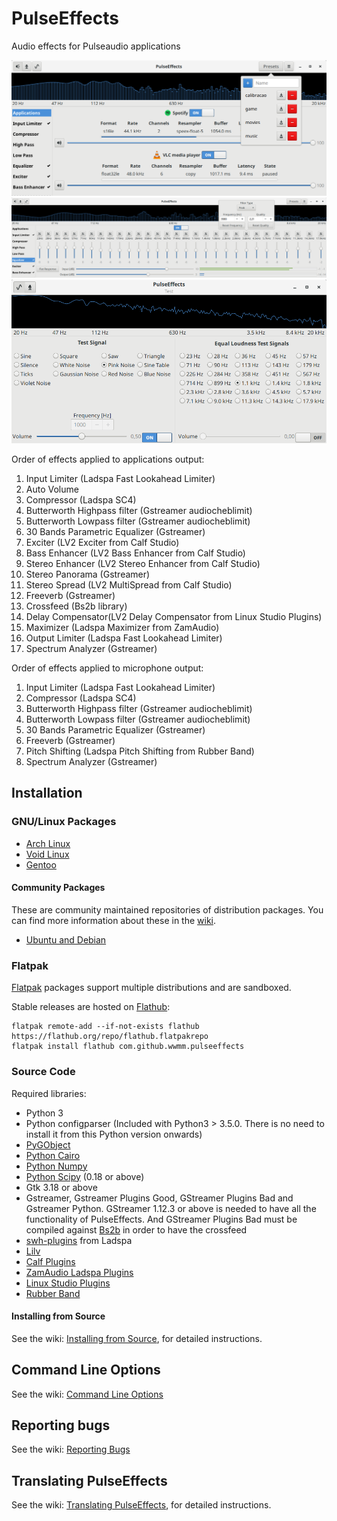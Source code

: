 # PulseEffects

Audio effects for Pulseaudio applications

![](images/pulseeffects.png)
![](images/pulseeffects_equalizer.png)
![](images/pulseeffects_test.png)

Order of effects applied to applications output:

1. Input Limiter (Ladspa Fast Lookahead Limiter)
2. Auto Volume
3. Compressor (Ladspa SC4)
4. Butterworth Highpass filter (Gstreamer audiocheblimit)
5. Butterworth Lowpass filter (Gstreamer audiocheblimit)
6. 30 Bands Parametric Equalizer (Gstreamer)
7. Exciter (LV2 Exciter from Calf Studio)
8. Bass Enhancer (LV2 Bass Enhancer from Calf Studio)
9. Stereo Enhancer (LV2 Stereo Enhancer from Calf Studio)
10. Stereo Panorama (Gstreamer)
11. Stereo Spread (LV2 MultiSpread from Calf Studio)
12. Freeverb (Gstreamer)
13. Crossfeed (Bs2b library)
14. Delay Compensator(LV2 Delay Compensator from Linux Studio Plugins)
15. Maximizer (Ladspa Maximizer from ZamAudio)
16. Output Limiter (Ladspa Fast Lookahead Limiter)
17. Spectrum Analyzer (Gstreamer)

Order of effects applied to microphone output:

1. Input Limiter (Ladspa Fast Lookahead Limiter)
2. Compressor (Ladspa SC4)
3. Butterworth Highpass filter (Gstreamer audiocheblimit)
4. Butterworth Lowpass filter (Gstreamer audiocheblimit)
5. 30 Bands Parametric Equalizer (Gstreamer)
6. Freeverb (Gstreamer)
7. Pitch Shifting (Ladspa Pitch Shifting from Rubber Band)
8. Spectrum Analyzer (Gstreamer)

## Installation

### GNU/Linux Packages

- [Arch Linux](https://aur.archlinux.org/packages/pulseeffects/)
- [Void Linux](https://github.com/voidlinux/void-packages/blob/master/srcpkgs/pulseeffects/template)
- [Gentoo](https://packages.gentoo.org/packages/media-sound/pulseeffects/)

#### Community Packages

These are community maintained repositories of distribution packages. You can
find more information about these in the
[wiki](https://github.com/wwmm/pulseeffects/wiki/Package-Repositories#package-repositories).

- [Ubuntu and Debian](https://github.com/wwmm/pulseeffects/wiki/Package-Repositories#ubuntu-1710-and-newer-debian-9-and-newer)

### Flatpak

[Flatpak](https://flatpak.org) packages support multiple distributions and are sandboxed.

Stable releases are hosted on [Flathub](https://flathub.org):

```
flatpak remote-add --if-not-exists flathub https://flathub.org/repo/flathub.flatpakrepo
flatpak install flathub com.github.wwmm.pulseeffects
```

### Source Code

Required libraries:

- Python 3
- Python configparser (Included with Python3 > 3.5.0. There is
  no need to install it from this Python version onwards)
- [PyGObject](https://pygobject.readthedocs.io/en/latest/)
- [Python Cairo](https://cairographics.org/pycairo/)
- [Python Numpy](http://www.numpy.org/)
- [Python Scipy](https://scipy.org/scipylib/) (0.18 or above)
- Gtk 3.18 or above
- Gstreamer, Gstreamer Plugins Good, GStreamer Plugins Bad and Gstreamer Python.
GStreamer 1.12.3 or above is needed to have all the functionality of
PulseEffects. And GStreamer Plugins Bad must be compiled against
[Bs2b](http://bs2b.sourceforge.net/) in order to have the crossfeed
- [swh-plugins](https://github.com/swh/ladspa) from Ladspa
- [Lilv](http://drobilla.net/category/lilv/)
- [Calf Plugins](https://calf-studio-gear.org/)
- [ZamAudio Ladspa Plugins](http://www.zamaudio.com/)
- [Linux Studio Plugins](http://lsp-plug.in/)
- [Rubber Band](http://breakfastquay.com/rubberband/)

#### Installing from Source

See the wiki: [Installing from Source](https://github.com/wwmm/pulseeffects/wiki/Installation-from-Source), for detailed instructions.

## Command Line Options

See the wiki: [Command Line Options](https://github.com/wwmm/pulseeffects/wiki/Command-Line-Options)

## Reporting bugs

See the wiki: [Reporting Bugs](https://github.com/wwmm/pulseeffects/wiki/Reporting-bugs)

## Translating PulseEffects

See the wiki: [Translating PulseEffects](https://github.com/wwmm/pulseeffects/wiki/Translating-PulseEffects), for detailed instructions.
